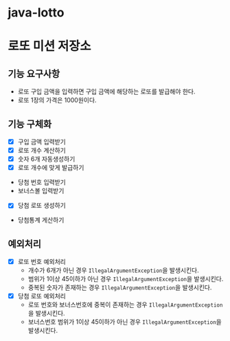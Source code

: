 # java-lotto
# 로또 미션 저장소
## 기능 요구사항
- 로또 구입 금액을 입력하면 구입 금액에 해당하는 로또를 발급해야 한다.
- 로또 1장의 가격은 1000원이다.

## 기능 구체화
- [x] 구입 금액 입력받기
- [x] 로또 개수 계산하기
- [x] 숫자 6개 자동생성하기 
- [x] 로또 개수에 맞게 발급하기
- 당첨 번호 입력받기
- 보너스볼 입력받기
- [x] 당첨 로또 생성하기
- 당첨통계 게산하기

## 예외처리
- [x] 로또 번호 예외처리
  - 개수가 6개가 아닌 경우 `IllegalArgumentException`을 발생시킨다.
  - 범위가 1이상 45이하가 아닌 경우 `IllegalArgumentException`을 발생시킨다.
  - 중복된 숫자가 존재하는 경우 `IllegalArgumentException`을 발생시킨다.
- [x] 당첨 로또 예외처리
  - 로또 번호와 보너스번호에 중복이 존재하는 경우 `IllegalArgumentException`을 발생시킨다.
  - 보너스번호 범위가 1이상 45이하가 아닌 경우 `IllegalArgumentException`을 발생시킨다.

